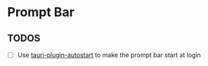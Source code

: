 # Prompt Bar
## TODOS

- [ ] Use [tauri-plugin-autostart](https://github.com/tauri-apps/tauri-plugin-autostart/tree/v2) to make the prompt bar start at login
